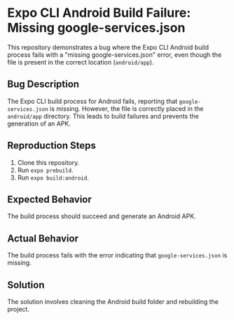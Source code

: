 # Expo CLI Android Build Failure: Missing google-services.json

This repository demonstrates a bug where the Expo CLI Android build process fails with a "missing google-services.json" error, even though the file is present in the correct location (`android/app`).

## Bug Description
The Expo CLI build process for Android fails, reporting that `google-services.json` is missing. However, the file is correctly placed in the `android/app` directory. This leads to build failures and prevents the generation of an APK.

## Reproduction Steps
1. Clone this repository.
2. Run `expo prebuild`. 
3. Run `expo build:android`.

## Expected Behavior
The build process should succeed and generate an Android APK.

## Actual Behavior
The build process fails with the error indicating that `google-services.json` is missing.

## Solution
The solution involves cleaning the Android build folder and rebuilding the project.